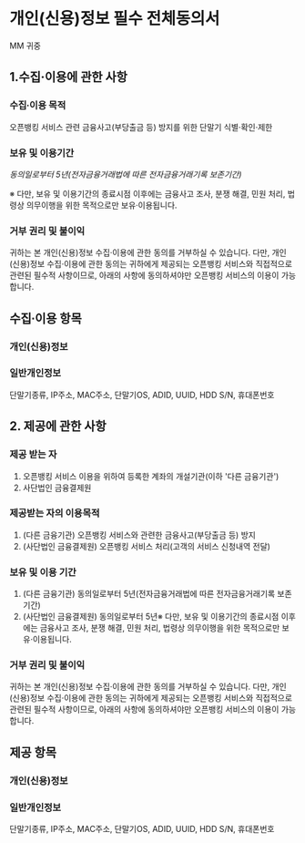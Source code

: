 # 개인(신용)정보 필수 전체동의서

MM 귀중

## 1.수집·이용에 관한 사항

### 수집∙이용 목적

오픈뱅킹 서비스 관련 금융사고(부당출금 등) 방지를 위한 단말기 식별·확인·제한

### 보유 및 이용기간

*동의일로부터 5년(전자금융거래법에 따른 전자금융거래기록 보존기간)*

※ 다만, 보유 및 이용기간의 종료시점 이후에는 금융사고 조사, 분쟁 해결, 민원 처리, 법령상 의무이행을 위한 목적으로만 보유·이용됩니다.

### 거부 권리 및 불이익

귀하는 본 개인(신용)정보 수집·이용에 관한 동의를 거부하실 수 있습니다. 다만, 개인(신용)정보 수집·이용에 관한 동의는 귀하에게 제공되는 오픈뱅킹 서비스와 직접적으로 관련된 필수적 사항이므로, 아래의 사항에 동의하셔야만 오픈뱅킹 서비스의 이용이 가능합니다.

## 수집∙이용 항목

### 개인(신용)정보

### 일반개인정보

단말기종류, IP주소, MAC주소, 단말기OS, ADID, UUID, HDD S/N, 휴대폰번호

## 2. 제공에 관한 사항

### 제공 받는 자

1. 오픈뱅킹 서비스 이용을 위하여 등록한 계좌의 개설기관(이하 '다른 금융기관')
2. 사단법인 금융결제원

### 제공받는 자의 이용목적

1. (다른 금융기관) 오픈뱅킹 서비스와 관련한 금융사고(부당출금 등) 방지
2. (사단법인 금융결제원) 오픈뱅킹 서비스 처리(고객의 서비스 신청내역 전달)

### 보유 및 이용 기간

1. (다른 금융기관) 동의일로부터 5년(전자금융거래법에 따른 전자금융거래기록 보존기간)
2. (사단법인 금융결제원) 동의일로부터 5년※ 다만, 보유 및 이용기간의 종료시점 이후에는 금융사고 조사, 분쟁 해결, 민원 처리, 법령상 의무이행을 위한 목적으로만 보유·이용됩니다.

### 거부 권리 및 불이익

귀하는 본 개인(신용)정보 수집·이용에 관한 동의를 거부하실 수 있습니다. 다만, 개인(신용)정보 수집·이용에 관한 동의는 귀하에게 제공되는 오픈뱅킹 서비스와 직접적으로 관련된 필수적 사항이므로, 아래의 사항에 동의하셔야만 오픈뱅킹 서비스의 이용이 가능합니다.

## 제공 항목

### 개인(신용)정보

### 일반개인정보

단말기종류, IP주소, MAC주소, 단말기OS, ADID, UUID, HDD S/N, 휴대폰번호